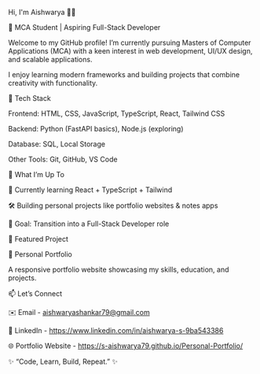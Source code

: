 Hi, I'm Aishwarya 👩‍💻

🌟 MCA Student | Aspiring Full-Stack Developer

Welcome to my GitHub profile! I’m currently pursuing Masters of Computer Applications (MCA) with a keen interest in web development, UI/UX design, and scalable applications.

I enjoy learning modern frameworks and building projects that combine creativity with functionality.

🔧 Tech Stack

Frontend: HTML, CSS, JavaScript, TypeScript, React, Tailwind CSS

Backend: Python (FastAPI basics), Node.js (exploring)

Database: SQL, Local Storage

Other Tools: Git, GitHub, VS Code

📌 What I’m Up To

🌱 Currently learning React + TypeScript + Tailwind

🛠️ Building personal projects like portfolio websites & notes apps

🎯 Goal: Transition into a Full-Stack Developer role

🚀 Featured Project

📂 Personal Portfolio

A responsive portfolio website showcasing my skills, education, and projects.

📫 Let’s Connect

✉️ Email - aishwaryashankar79@gmail.com

💼 LinkedIn - https://www.linkedin.com/in/aishwarya-s-9ba543386

🌐 Portfolio Website - https://s-aishwarya79.github.io/Personal-Portfolio/

✨ “Code, Learn, Build, Repeat.” ✨
